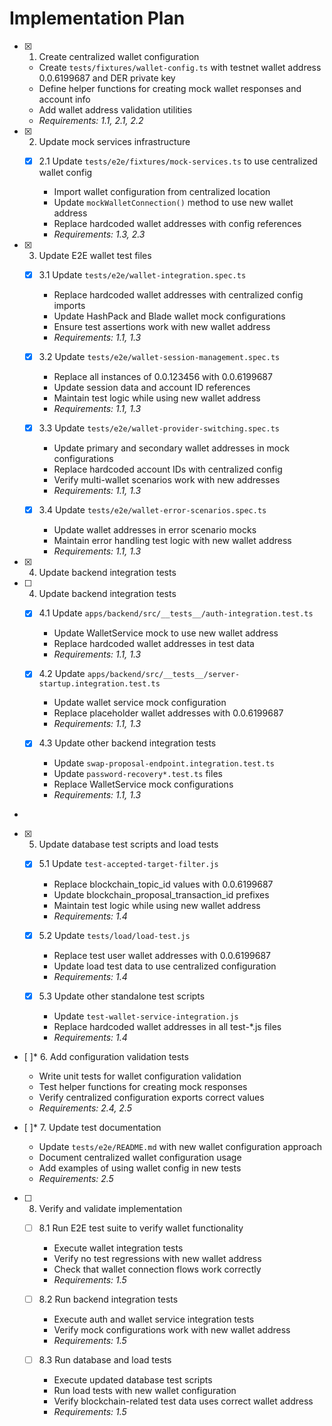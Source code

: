 # Implementation Plan

- [x] 1. Create centralized wallet configuration





  - Create `tests/fixtures/wallet-config.ts` with testnet wallet address 0.0.6199687 and DER private key
  - Define helper functions for creating mock wallet responses and account info
  - Add wallet address validation utilities
  - _Requirements: 1.1, 2.1, 2.2_

- [x] 2. Update mock services infrastructure




  - [x] 2.1 Update `tests/e2e/fixtures/mock-services.ts` to use centralized wallet config


    - Import wallet configuration from centralized location
    - Update `mockWalletConnection()` method to use new wallet address
    - Replace hardcoded wallet addresses with config references
    - _Requirements: 1.3, 2.3_

- [x] 3. Update E2E wallet test files





  - [x] 3.1 Update `tests/e2e/wallet-integration.spec.ts`


    - Replace hardcoded wallet addresses with centralized config imports
    - Update HashPack and Blade wallet mock configurations
    - Ensure test assertions work with new wallet address
    - _Requirements: 1.1, 1.3_

  - [x] 3.2 Update `tests/e2e/wallet-session-management.spec.ts`


    - Replace all instances of 0.0.123456 with 0.0.6199687
    - Update session data and account ID references
    - Maintain test logic while using new wallet address
    - _Requirements: 1.1, 1.3_

  - [x] 3.3 Update `tests/e2e/wallet-provider-switching.spec.ts`


    - Update primary and secondary wallet addresses in mock configurations
    - Replace hardcoded account IDs with centralized config
    - Verify multi-wallet scenarios work with new addresses
    - _Requirements: 1.1, 1.3_

  - [x] 3.4 Update `tests/e2e/wallet-error-scenarios.spec.ts`


    - Update wallet addresses in error scenario mocks
    - Maintain error handling test logic with new wallet address
    - _Requirements: 1.1, 1.3_
- [x] 4. Update backend integration tests




- [ ] 4. Update backend integration tests

  - [x] 4.1 Update `apps/backend/src/__tests__/auth-integration.test.ts`


    - Update WalletService mock to use new wallet address
    - Replace hardcoded wallet addresses in test data
    - _Requirements: 1.1, 1.3_

  - [x] 4.2 Update `apps/backend/src/__tests__/server-startup.integration.test.ts`


    - Update wallet service mock configuration
    - Replace placeholder wallet addresses with 0.0.6199687
    - _Requirements: 1.1, 1.3_


  - [x] 4.3 Update other backend integration tests

    - Update `swap-proposal-endpoint.integration.test.ts`
    - Update `password-recovery*.test.ts` files
    - Replace WalletService mock configurations
    - _Requirements: 1.1, 1.3_
-

- [x] 5. Update database test scripts and load tests




  - [x] 5.1 Update `test-accepted-target-filter.js`


    - Replace blockchain_topic_id values with 0.0.6199687
    - Update blockchain_proposal_transaction_id prefixes
    - Maintain test logic while using new wallet address
    - _Requirements: 1.4_

  - [x] 5.2 Update `tests/load/load-test.js`


    - Replace test user wallet addresses with 0.0.6199687
    - Update load test data to use centralized configuration
    - _Requirements: 1.4_

  - [x] 5.3 Update other standalone test scripts


    - Update `test-wallet-service-integration.js`
    - Replace hardcoded wallet addresses in all test-*.js files
    - _Requirements: 1.4_

- [ ]* 6. Add configuration validation tests
  - Write unit tests for wallet configuration validation
  - Test helper functions for creating mock responses
  - Verify centralized configuration exports correct values
  - _Requirements: 2.4, 2.5_

- [ ]* 7. Update test documentation
  - Update `tests/e2e/README.md` with new wallet configuration approach
  - Document centralized wallet configuration usage
  - Add examples of using wallet config in new tests
  - _Requirements: 2.5_

- [ ] 8. Verify and validate implementation
  - [ ] 8.1 Run E2E test suite to verify wallet functionality
    - Execute wallet integration tests
    - Verify no test regressions with new wallet address
    - Check that wallet connection flows work correctly
    - _Requirements: 1.5_

  - [ ] 8.2 Run backend integration tests
    - Execute auth and wallet service integration tests
    - Verify mock configurations work with new wallet address
    - _Requirements: 1.5_

  - [ ] 8.3 Run database and load tests
    - Execute updated database test scripts
    - Run load tests with new wallet configuration
    - Verify blockchain-related test data uses correct wallet address
    - _Requirements: 1.5_